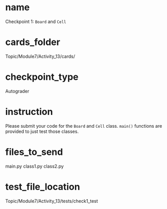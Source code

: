 # name
Checkpoint 1: `Board` and `Cell` 

# cards_folder
Topic/Module7/Activity_13/cards/

# checkpoint_type
Autograder

# instruction
Please submit your code for the `Board` and `Cell` class. `main()` functions are provided to just test those classes. 

# files_to_send
main.py class1.py class2.py

# test_file_location
Topic/Module7/Activity_13/tests/check1_test
